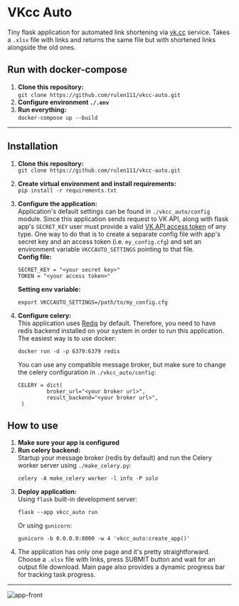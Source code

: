 # VKcc Auto
Tiny flask application for automated link shortening via [vk.cc](https://vk.com/cc) service.
Takes a `.xlsx` file with links and returns the same file but with shortened links alongside the old ones.

## Run with docker-compose
1. **Clone this repository:**<br>
`git clone https://github.com/rulen111/vkcc-auto.git`
2. **Configure environment `./.env`**
3. **Run everything:**<br>
`docker-compose up --build`

___

## Installation
1. **Clone this repository:**<br>
```git clone https://github.com/rulen111/vkcc-auto.git```

2. **Create virtual environment and install requirements:**<br>
```pip install -r requirements.txt```

3. **Configure the application:**<br>
Application's default settings can be found in `./vkcc_auto/config` module. Since this application sends request to VK API, along with flask app's `SECRET_KEY` user must provide a valid [VK API access token](https://dev.vk.com/ru/api/access-token/getting-started) of any type.
One way to do that is to create a separate config file with app's secret key and an access token (i.e. `my_config.cfg`) and set an environment variable `VKCCAUTO_SETTINGS` pointing to that file.<br>
   **Config file:**<br>
    ```
    SECRET_KEY = "<your secret key>"
    TOKEN = "<your access token>"
    ```
    **Setting env variable:**
    ```
   export VKCCAUTO_SETTINGS=/path/to/my_config.cfg
   ```
4. **Configure celery:**<br>
This application uses [Redis](https://docs.celeryq.dev/en/stable/getting-started/backends-and-brokers/redis.html#broker-redis) by default. Therefore, you need to have redis backend installed on your system in order to run this application. The easiest way is to use docker:<br>
   ```
   docker run -d -p 6379:6379 redis
   ```
   You can use any compatible message broker, but make sure to change the celery configuration in `./vkcc_auto/config`:<br>
   ```
   CELERY = dict(
            broker_url="<your broker url>",
            result_backend="<your broker url>",
    )
   ```

## How to use
1. **Make sure your app is configured**
2. **Run celery backend:**<br>
Startup your message broker (redis by default) and run the Celery worker server using `./make_celery.py`:<br>
   ```
   celery -A make_celery worker -l info -P solo
   ```
3. **Deploy application:**<br>
Using `flask` built-in development server:<br>
    ```
    flask --app vkcc_auto run
    ```
    Or using `gunicorn`:
    ```
   gunicorn -b 0.0.0.0:8000 -w 4 'vkcc_auto:create_app()'
   ```
4. The application has only one page and it's pretty straightforward. Choose a `.xlsx` file with links, press SUBMIT button and wait for an output file download. Main page also provides a dynamic progress bar for tracking task progress.
---
<img alt="app-front" src="img/app-front.gif" title="application-index-page"/>
